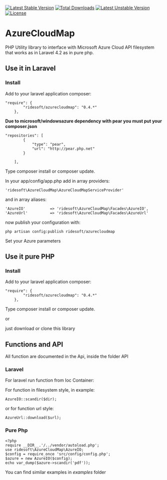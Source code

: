 [![Latest Stable Version](https://poser.pugx.org/ridesoft/azurecloudmap/v/stable.svg)](https://packagist.org/packages/ridesoft/azurecloudmap) [![Total Downloads](https://poser.pugx.org/ridesoft/azurecloudmap/downloads.svg)](https://packagist.org/packages/ridesoft/azurecloudmap) [![Latest Unstable Version](https://poser.pugx.org/ridesoft/azurecloudmap/v/unstable.svg)](https://packagist.org/packages/ridesoft/azurecloudmap) [![License](https://poser.pugx.org/ridesoft/azurecloudmap/license.svg)](https://packagist.org/packages/ridesoft/azurecloudmap)
# AzureCloudMap

PHP Utility library to interface with Microsoft Azure Cloud API filesystem that works as in Laravel 4.2 as in pure php.

## Use it in Laravel

### Install

Add to your laravel application composer:
```
"require": {
        "ridesoft/azurecloudmap": "0.4.*"
    },
```
**Due to  microsoft/windowsazure dependency with pear you must put your composer.json**
```
"repositories": [
        {
            "type": "pear",
            "url": "http://pear.php.net"
        }

    ],
```
Type composer install or composer update.

In your app/config/app.php add in array providers:
```
'ridesoft\AzureCloudMap\AzureCloudMapServiceProvider'
```
and in array aliases:
```
'AzureIO'           => 'ridesoft\AzureCloudMap\Facades\AzureIO',
'AzureUrl'          => 'ridesoft\AzureCloudMap\Facades\AzureUrl'
```

now publish your configuration with:
```
php artisan config:publish ridesoft/azurecloudmap
```

Set your Azure parameters

## Use it pure PHP
### Install

Add to your laravel application composer:
```
"require": {
        "ridesoft/azurecloudmap": "0.4.*"
    },
```
Type composer install or composer update.

or

just download or clone this library

## Functions and API
All function are documented in the Api, inside the folder API

### Laravel

For laravel run function from Ioc Container:

For function in filesystem style, in example:
```
AzureIO::scandir($dir);
```
or for function url style:
```
AzureUrl::download($url);
```

### Pure Php
```
<?php
require __DIR__.'/../vendor/autoload.php';
use ridesoft\AzureCloudMap\AzureIO;
$config = require_once 'src/config/config.php';
$azure = new AzureIO($config);
echo var_dump($azure->scandir('pdf'));
```

You can find similar examples in *examples* folder
